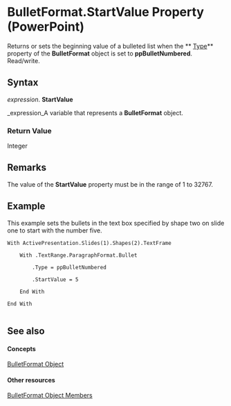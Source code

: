 
# BulletFormat.StartValue Property (PowerPoint)

Returns or sets the beginning value of a bulleted list when the  ** [Type](eb1f3560-17ab-28a6-e012-cf5af292ef53.md)** property of the **BulletFormat** object is set to **ppBulletNumbered**. Read/write.


## Syntax

 _expression_. **StartValue**

 _expression_A variable that represents a  **BulletFormat** object.


### Return Value

Integer


## Remarks

The value of the  **StartValue** property must be in the range of 1 to 32767.


## Example

This example sets the bullets in the text box specified by shape two on slide one to start with the number five.


```
With ActivePresentation.Slides(1).Shapes(2).TextFrame

    With .TextRange.ParagraphFormat.Bullet

        .Type = ppBulletNumbered

        .StartValue = 5

    End With

End With


```


## See also


#### Concepts


 [BulletFormat Object](8c70b2af-0175-9315-3a7e-e30aa0438798.md)
#### Other resources


 [BulletFormat Object Members](612dd09a-4ca0-40cf-b87f-7da1054f582f.md)
